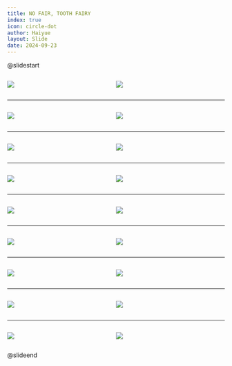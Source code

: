 ```yaml
---
title: NO FAIR, TOOTH FAIRY
index: true
icon: circle-dot
author: Haiyue
layout: Slide
date: 2024-09-23
---
```

 
@slidestart

<div style="display:flex">
<div style="flex:1">

![](https://raw.githubusercontent.com/yclord/reading/refs/heads/master/english/Level-S/NO%20FAIR,%20TOOTH%20FAIRY/001.webp)
</div>
<div style="flex:1">

![](https://raw.githubusercontent.com/yclord/reading/refs/heads/master/english/Level-S/NO%20FAIR,%20TOOTH%20FAIRY/002.webp)
</div>
</div>

---

<div style="display:flex">
<div style="flex:1">

![](https://raw.githubusercontent.com/yclord/reading/refs/heads/master/english/Level-S/NO%20FAIR,%20TOOTH%20FAIRY/003.webp)
</div>
<div style="flex:1">

![](https://raw.githubusercontent.com/yclord/reading/refs/heads/master/english/Level-S/NO%20FAIR,%20TOOTH%20FAIRY/004.webp)
</div>
</div>

---

<div style="display:flex">
<div style="flex:1">

![](https://raw.githubusercontent.com/yclord/reading/refs/heads/master/english/Level-S/NO%20FAIR,%20TOOTH%20FAIRY/005.webp)
</div>
<div style="flex:1">

![](https://raw.githubusercontent.com/yclord/reading/refs/heads/master/english/Level-S/NO%20FAIR,%20TOOTH%20FAIRY/006.webp)
</div>
</div>

---

<div style="display:flex">
<div style="flex:1">

![](https://raw.githubusercontent.com/yclord/reading/refs/heads/master/english/Level-S/NO%20FAIR,%20TOOTH%20FAIRY/007.webp)
</div>
<div style="flex:1">

![](https://raw.githubusercontent.com/yclord/reading/refs/heads/master/english/Level-S/NO%20FAIR,%20TOOTH%20FAIRY/008.webp)
</div>
</div>

---

<div style="display:flex">
<div style="flex:1">

![](https://raw.githubusercontent.com/yclord/reading/refs/heads/master/english/Level-S/NO%20FAIR,%20TOOTH%20FAIRY/009.webp)
</div>
<div style="flex:1">

![](https://raw.githubusercontent.com/yclord/reading/refs/heads/master/english/Level-S/NO%20FAIR,%20TOOTH%20FAIRY/010.webp)
</div>
</div>

---

<div style="display:flex">
<div style="flex:1">

![](https://raw.githubusercontent.com/yclord/reading/refs/heads/master/english/Level-S/NO%20FAIR,%20TOOTH%20FAIRY/011.webp)
</div>
<div style="flex:1">

![](https://raw.githubusercontent.com/yclord/reading/refs/heads/master/english/Level-S/NO%20FAIR,%20TOOTH%20FAIRY/012.webp)
</div>
</div>

---

<div style="display:flex">
<div style="flex:1">

![](https://raw.githubusercontent.com/yclord/reading/refs/heads/master/english/Level-S/NO%20FAIR,%20TOOTH%20FAIRY/013.webp)
</div>
<div style="flex:1">

![](https://raw.githubusercontent.com/yclord/reading/refs/heads/master/english/Level-S/NO%20FAIR,%20TOOTH%20FAIRY/014.webp)
</div>
</div>

---

<div style="display:flex">
<div style="flex:1">

![](https://raw.githubusercontent.com/yclord/reading/refs/heads/master/english/Level-S/NO%20FAIR,%20TOOTH%20FAIRY/015.webp)
</div>
<div style="flex:1">

![](https://raw.githubusercontent.com/yclord/reading/refs/heads/master/english/Level-S/NO%20FAIR,%20TOOTH%20FAIRY/016.webp)
</div>
</div>

---

<div style="display:flex">
<div style="flex:1">

![](https://raw.githubusercontent.com/yclord/reading/refs/heads/master/english/Level-S/NO%20FAIR,%20TOOTH%20FAIRY/017.webp)
</div>
<div style="flex:1">

![](https://raw.githubusercontent.com/yclord/reading/refs/heads/master/english/Level-S/NO%20FAIR,%20TOOTH%20FAIRY/018.webp)
</div>
</div>

@slideend